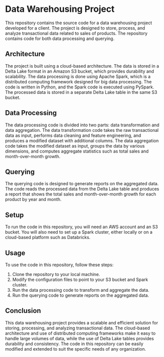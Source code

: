 # Data Warehousing Project
This repository contains the source code for a data warehousing project developed for a client. The project is designed to store, process, and analyze transactional data related to sales of products. The repository contains code for both data processing and querying.

## Architecture
The project is built using a cloud-based architecture. The data is stored in a Delta Lake format in an Amazon S3 bucket, which provides durability and scalability. The data processing is done using Apache Spark, which is a distributed computing framework designed for big data processing. The code is written in Python, and the Spark code is executed using PySpark. The processed data is stored in a separate Delta Lake table in the same S3 bucket.

## Data Processing
The data processing code is divided into two parts: data transformation and data aggregation. The data transformation code takes the raw transactional data as input, performs data cleaning and feature engineering, and produces a modified dataset with additional columns. The data aggregation code takes the modified dataset as input, groups the data by various dimensions, and computes aggregate statistics such as total sales and month-over-month growth.

## Querying
The querying code is designed to generate reports on the aggregated data. The code reads the processed data from the Delta Lake table and produces a report that shows the total sales and month-over-month growth for each product by year and month.

## Setup
To run the code in this repository, you will need an AWS account and an S3 bucket. You will also need to set up a Spark cluster, either locally or on a cloud-based platform such as Databricks.

## Usage
To use the code in this repository, follow these steps:

1. Clone the repository to your local machine.
2. Modify the configuration files to point to your S3 bucket and Spark cluster.
3. Run the data processing code to transform and aggregate the data.
4. Run the querying code to generate reports on the aggregated data.

## Conclusion
This data warehousing project provides a scalable and efficient solution for storing, processing, and analyzing transactional data. The cloud-based architecture and use of distributed computing frameworks make it easy to handle large volumes of data, while the use of Delta Lake tables provides durability and consistency. The code in this repository can be easily modified and extended to suit the specific needs of any organization.